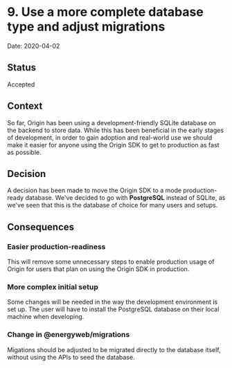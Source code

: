 # 9. Use a more complete database type and adjust migrations

Date: 2020-04-02

## Status

Accepted

## Context

So far, Origin has been using a development-friendly SQLite database on the backend to store data. While this has been beneficial in the early stages of development, in order to gain adoption and real-world use we should make it easier for anyone using the Origin SDK to get to production as fast as possible.

## Decision

A decision has been made to move the Origin SDK to a mode production-ready database. We've decided to go with **PostgreSQL** instead of SQLite, as we've seen that this is the database of choice for many users and setups.

## Consequences

### Easier production-readiness
This will remove some unnecessary steps to enable production usage of Origin for users that plan on using the Origin SDK in production.

### More complex initial setup
Some changes will be needed in the way the development environment is set up. The user will have to install the PostgreSQL database on their local machine when developing.

### Change in @energyweb/migrations
Migations should be adjusted to be migrated directly to the database itself, without using the APIs to seed the database.